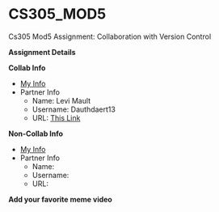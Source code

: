 # CS305_MOD5
Cs305 Mod5 Assignment: Collaboration with Version Control

**Assignment Details**

**Collab Info**
  * [My Info](https://github.com/quasont1337/CS305_MOD5) 
  * Partner Info
     * Name: Levi Mault
     * Username: Dauthdaert13
     * URL: [This Link](https://github.com/Dauthdaert13/CS305_Module05-Assignment)

**Non-Collab Info**
  * [My Info](https://github.com/quasont1337/CS305_MOD5) 
  * Partner Info
     * Name: 
     * Username:
     * URL: 

**Add your favorite meme video**

